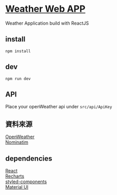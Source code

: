 # [Weather Web APP](https://weather.chihsuan-lee.dev/)

Weather Application build with ReactJS

## install

`npm install`

## dev

`npm run dev`

## API

Place your openWeather api under `src/api/ApiKey`

## 資料來源

[OpenWeather](https://openweathermap.org/)  
[Nominatim](https://nominatim.org/)

## dependencies

[React](https://reactjs.org/)  
[Recharts](https://recharts.org/)  
[styled-components](https://styled-components.com/)  
[Material UI](https://mui.com/)
